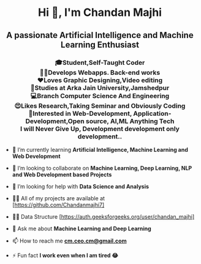 <h1 align="center">Hi 👋, I'm Chandan Majhi</h1>
<h2 align="center">A passionate Artificial Intelligence and Machine Learning Enthusiast</h2>

<h3 align="center">
🎓Student,Self-Taught Coder <br>
👨‍💻Develops Webapps. Back-end works <br>
❤️Loves Graphic Designing,Video editing<br>
📖Studies at Arka Jain University,Jamshedpur<br>
💻Branch Computer Science And Engineering<br>
😍Likes Research,Taking Seminar and Obviously Coding<br>
🤗Interested in Web-Development, Application-Development,Open source, AI,ML Anything Tech<br>
I will Never Give Up, Development development only development..
</h3>

- 🌱 I’m currently learning **Artificial Intelligence, Machine Learning and Web Development**

- 👯 I’m looking to collaborate on **Machine Learning, Deep Learning, NLP and Web Development based Projects**

- 🤝 I’m looking for help with **Data Science and Analysis**

- 👨‍💻 All of my projects are available at [https://github.com/Chandanmajhi7]

- 👨‍💻 Data Structure [https://auth.geeksforgeeks.org/user/chandan_majhi]

- 💬 Ask me about **Machine Learning and Deep Learning**

- 📫 How to reach me **cm.ceo.cm@gmail.com**

- ⚡ Fun fact **I work even when I am tired 😂**

